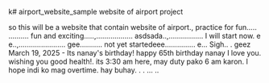 k# airport_website_sample
website of airport project

so this will be a website that contain website of airport., practice for fun.....
..........
fun and exciting.....,..................
asdsada..,.................
I will start now. e e..,.......................
gee...........
not yet startedeee...............
e...
Sigh..
.
geez
March 19, 2025 - Its nanay's birthday! happy 65th birthday nanay I love you. wishing you good health!. its 3:30 am here, may duty pako 6 am karon. I hope indi ko mag overtime. hay buhay. . .
...
..
